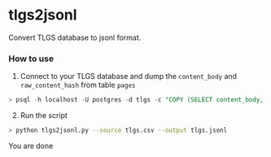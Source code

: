 # tlgs2jsonl

Convert TLGS database to jsonl format.

### How to use

1. Connect to your TLGS database and dump the `content_body` and `raw_content_hash` from table `pages`

```sql
> psql -h localhost -U postgres -d tlgs -c "COPY (SELECT content_body, raw_content_hash FROM pages) TO STDOUT WITH CSV HEADER DELIMITER E'\t'" > tlgs.csv
```

2. Run the script

```bash
> python tlgs2jsonl.py --source tlgs.csv --output tlgs.jsonl
```

You are done